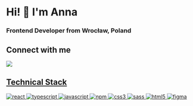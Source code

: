 # Hi! 👋 I'm Anna

### Frontend Developer from Wrocław, Poland

## Connect with me 
<a href="https://www.linkedin.com/in/kucharska-anna">
       <img src="https://img.shields.io/badge/linkedin-%230077B5.svg?&style=for-the-badge&logo=linkedin&logoColor=white"/>
  
## Technical Stack
<img alt="react" src="https://img.shields.io/badge/react%20-%2320232a.svg?&style=for-the-badge&logo=react&logoColor=%2361DAFB"/> 
<img alt="typescript" src="https://img.shields.io/badge/typescript-%23007ACC.svg?style=for-the-badge&logo=typescript&logoColor=white" />
<img alt="javascript" src="https://img.shields.io/badge/javascript-%23323330.svg?style=for-the-badge&logo=javascript&logoColor=%23F7DF1E" />
<img alt="npm" src="https://img.shields.io/badge/NPM-%23CB3837.svg?style=for-the-badge&logo=npm&logoColor=white" />
<img alt="css3" src="https://img.shields.io/badge/css3-%231572B6.svg?style=for-the-badge&logo=css3&logoColor=white" />
<img alt="sass" src="https://img.shields.io/badge/SASS-hotpink.svg?style=for-the-badge&logo=SASS&logoColor=white" />
<img alt="html5" src="https://img.shields.io/badge/html5-%23E34F26.svg?style=for-the-badge&logo=html5&logoColor=white" />
<img alt="figma" src="https://img.shields.io/badge/figma-%23F24E1E.svg?style=for-the-badge&logo=figma&logoColor=white" />

<!--
**Anmakulaku/anmakulaku** is a ✨ _special_ ✨ repository because its `README.md` (this file) appears on your GitHub profile.

Here are some ideas to get you started:

- 🔭 I’m currently working on ...
- 🌱 I’m currently learning ...
- 👯 I’m looking to collaborate on ...
- 🤔 I’m looking for help with ...
- 💬 Ask me about ...
- 📫 How to reach me: ...
- 😄 Pronouns: ...
- ⚡ Fun fact: ...
-->
